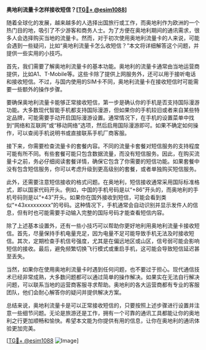 **奥地利流量卡怎样接收短信？[[TG💪+ @esim1088](https://t.me/s/esim1088)]**

随着全球化的发展，越来越多的人选择出国旅行或工作，而奥地利作为欧洲的一个热门目的地，吸引了不少游客和商务人士。为了方便在奥地利期间的通讯需求，很多人会选择购买当地的流量卡。然而，对于初次使用奥地利流量卡的人来说，可能会遇到一些疑问，比如“奥地利流量卡怎么收短信？”本文将详细解答这个问题，并提供一些实用的小技巧。

首先，我们需要了解奥地利流量卡的基本功能。奥地利的流量卡通常由当地运营商提供，比如A1、T-Mobile等。这些卡除了提供上网服务外，还可以用于接听电话和接收短信。不过，与国内使用的SIM卡不同，奥地利流量卡在接收短信时可能需要一些额外的操作步骤。

要确保奥地利流量卡能够正常接收短信，第一步是确认你的手机是否支持国际漫游功能。大多数现代智能手机都支持国际漫游，但如果你的手机较旧或者来自某些特定品牌，可能需要手动开启国际漫游设置。通常情况下，在手机的设置菜单中找到“网络和互联网”或“移动网络”选项，然后启用国际漫游即可。如果不确定如何操作，可以查阅手机说明书或直接联系手机厂商客服。

接下来，你需要检查流量卡的套餐内容。不同的流量卡套餐对短信服务的支持程度可能有所不同。有些套餐可能只包含数据流量，而没有短信服务。因此，在购买流量卡之前，务必仔细阅读套餐详情，确保它包含了你需要的短信功能。如果套餐中没有包含短信服务，你可以考虑升级到更高级别的套餐，或者单独购买短信服务。

此外，还需要注意短信接收的格式问题。在奥地利，短信接收通常采用国际标准格式，即以国家代码开头。例如，中国的手机号码是以“+86”开头的，而奥地利的手机号码则是以“+43”开头。如果你在国外接收到短信，可能会看到类似“+43xxxxxxxxx”的号码。这种情况下，手机通常会自动识别并显示发件人的信息，但有时也可能需要手动输入完整的国际号码才能查看短信内容。

除了上述基本设置外，还有一些小技巧可以帮助你更好地利用奥地利流量卡接收短信。首先，尽量保持手机电量充足，因为电量不足可能导致手机无法及时接收短信。其次，定期检查手机信号强度，尤其是在偏远地区或山区，信号弱可能会影响短信的接收。最后，避免频繁切换飞行模式或重启手机，这可能会导致短信延迟甚至丢失。

当然，如果你在使用奥地利流量卡时遇到任何问题，也不要过于担心。现代通信技术已经非常成熟，大多数问题都可以通过简单的操作解决。如果实在无法自行解决问题，可以联系当地的运营商客服寻求帮助。奥地利的各大运营商都有专业的客服团队，他们会耐心解答你的疑问并提供解决方案。

总结来说，奥地利流量卡是可以正常接收短信的，只要按照上述步骤进行设置并注意一些细节问题。无论是旅游还是工作，拥有一个可靠的通讯工具都能让你的奥地利之行更加顺畅和愉快。希望本文能为你提供有用的信息，让你在奥地利的通讯体验更加完美。

[[TG💪+ @esim1088](https://t.me/s/esim1088) ![Image](https://i.postimg.cc/4NQfJmqS/Snipaste-2025-05-13-00-14-12.png)]